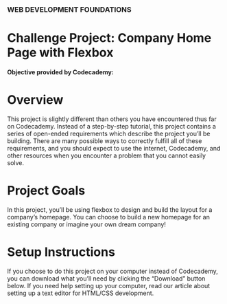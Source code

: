 ### WEB DEVELOPMENT FOUNDATIONS

# Challenge Project: Company Home Page with Flexbox

#### Objective provided by Codecademy:

# Overview

This project is slightly different than others you have encountered thus far on Codecademy. Instead of a step-by-step tutorial, this project contains a series of open-ended requirements which describe the project you’ll be building. There are many possible ways to correctly fulfill all of these requirements, and you should expect to use the internet, Codecademy, and other resources when you encounter a problem that you cannot easily solve.

# Project Goals

In this project, you’ll be using flexbox to design and build the layout for a company’s homepage. You can choose to build a new homepage for an existing company or imagine your own dream company!​

# Setup Instructions

If you choose to do this project on your computer instead of Codecademy, you can download what you’ll need by clicking the “Download” button below. If you need help setting up your computer, read our article about setting up a text editor for HTML/CSS development.
